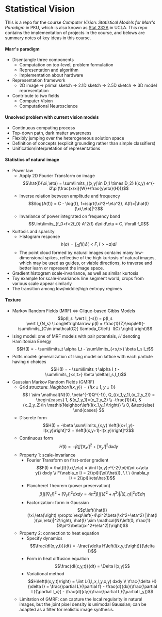 # Statistical Vision

This is a repo for the course *Computer Vision: Statistical Models for Marr's Paradigm* in PKU, which is also known as [Stat 232A](http://www.stat.ucla.edu/~sczhu/Courses/UCLA/Stat_232A/Stat_232A.html) in UCLA. This repo contains the implementation of projects in the course, and belows are summary notes of key ideas in this course.

#### Marr's paradigm
- Disentangle three components
  - Computation on top-level, problem formulation
  - Representation and algorithm
  - Implementation about hardware
- Representation framework
  - 2D image -> primal sketch -> 2.1D sketch -> 2.5D sketch -> 3D model representation
- Contribute to two fields
  - Computer Vision
  - Computational Neuroscience
#### Unsolved problem with current vision models
  - Continuous computing process
  - Top-down path, dark matter awareness
  - Flexibly jumping over the heterogeneous solution space
  - Definition of concepts (explicit grounding rather than simple classifiers)
  - Unification/interpretation of representations
#### Statistics of natural image
- Power law
  - Apply 2D Fourier Transform on image
  $$\hat{I}(\xi,\eta) = \sum\limits_{(x,y)\in D_1 \times D_2} I(x,y) e^{-i2\pi(\frac{x\xi}{W}+\frac{y\eta}{H})}$$
  - Inverse relation between amplitude and frequency
  $$\log{A(f)} = C - \log{f}, f=\sqrt{\xi^2+\eta^2}, A(f)=|\hat{I}(\xi,\eta)|^2$$
  - Invariance of power integrated on frequency band
  $$\iint\limits_{f_0<f<2f_0} A^2(f) d\xi d\eta = C, \forall f_0$$
- Kurtosis and sparsity
  - Histogram response
  $$h(a) = \int_\Omega f(I) \delta(<F,I>-a) dI$$
  - The point cloud formed by natural images contains many low-dimensional spikes, reflective of the high kurtosis of natural images, which may be used as guides, or viable directions, to traverse and better learn or represent the image space.
- Gradient histogram scale-invariance, as well as similar kurtosis
- Toy example for scale-invariance: line segment world, crops from various scale appear similarly
- The transition among low/middle/high entropy regimes
#### Texture
- Markov Random Fields (MRF) $\Longleftrightarrow$ Clique-based Gibbs Models
$$p(I_s  \vert I_{-s}) = p(I_s  \vert I_{N_s} \Longleftrightarrow p(I) = \frac{1}{Z}\exp\left(-\sum\limits_{C\in \mathcal{C}} \lambda_C\left(   I(C) \right) \right)$$
- Ising model: one of MRF models with pair potentials, $H$ denoting Hamiltonian Energy
$$H(I) = - \sum\limits_t \alpha I_t - \sum\limits_{<s,t>} \beta I_s I_t$$
- Potts model: generalization of Ising model on lattice with each particle having $n$ choices
$$H(I) = - \sum\limits_t \alpha I_t - \sum\limits_{<s,t>} \beta \delta(I_s,I_t)$$
- Gaussian Markov Random Fields (GMRF)
  - Grid structure: $\mathit{Neighbor}\left(I(x,y)\right) = \{I(x\pm1,y\pm1)\}$
  $$
  I \sim \mathcal{N}(0, \beta^{-1}Q^{-1}), Q_{(x_1,y_1),(x_2,y_2)} = \begin{cases}
  1, &(x_1,y_1)=(x_2,y_2) \\
  -\frac{1}{4}, &(x_2,y_2)\in \mathit{Neighbor\left(I(x_1,y_1)\right)} \\
  0, &\text{else} \end{cases}
  $$
  - Discrete form
  $$H(I) = -\beta \sum\limits_{x,y} \left[I(x+1,y)-I(x,y)\right]^2 + \left[I(x,y+1)-I(x,y)\right]^2$$
  - Continuous form
  $$H(I) = -\beta \iint \left[\nabla_x I\right]^2 + \left[\nabla_y I\right]^2 dxdy$$
  - Property 1: scale-invariance
    - Fourier Transform on first-order gradient
    $$F(I) = \hat{I}(\xi,\eta) = \iint I(x,y)e^{-2{\pi}i(\xi x+\eta y)} dxdy \\
    F(\nabla_x I) = 2{\pi}i{\xi}\hat{I}, \ \ \ (\nabla_y I) = 2{\pi}i\eta\hat{I}$$
    - Plancherel Theorem (power preservation)
    $$\beta \iint \left[\nabla_x I\right]^2 + \left[\nabla_y I\right]^2 dxdy = 4\pi^2\beta \iint (\xi^2+\eta^2)|\hat{I}(\xi,\eta)|^2 d{\xi}d\eta$$
    - Factorization: form in Gaussian
    $$p\left(\hat{I}(\xi,\eta)\right) \propto \exp\left(-4\pi^2\beta(\xi^2+\eta^2) |\hat{I}(\xi,\eta)|^2\right), \hat{I} \sim \mathcal{N}\left(0, \frac{1}{8\pi^2\beta(\xi^2+\eta^2)}\right)$$
  - Property 2: connection to heat equation
    - Specify dynamics
    $$\frac{dI(x,y,t)}{dt} = -\frac{\delta H\left(I(x,y,t)\right)}{\delta I}$$
    - Form in heat diffusion equation
    $$\frac{dI(x,y,t)}{dt} = \Delta I(x,y)$$
    - Variational method
    $$H\left(I(x,y,t)\right) = \iint L(I,I_x,I_y,x,y) dxdy \\
    \frac{\delta H}{\delta I} = \frac{\partial L}{\partial f} - \frac{d}{dx}(\frac{\partial L}{\partial I_x}) - \frac{d}{dy}(\frac{\partial L}{\partial I_y})$$
  - Limitation of GMRF: can capture the local regularity in natural images, but the joint pixel density is unimodal Gaussian; can be adapted as a filter for realistic image synthesis.
